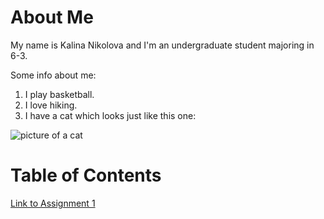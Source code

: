 
# About Me
My name is Kalina Nikolova and I'm an undergraduate student majoring in 6-3.

Some info about me:
1. I play basketball.
2. I love hiking.
3. I have a cat which looks just like this one:

![picture of a cat](https://t4.ftcdn.net/jpg/00/90/18/17/240_F_90181713_PY0rXBejsiPeuwB20cjNAx9WPXK0AwgQ.jpg)


# Table of Contents
[Link to Assignment 1](assignments/assignment1.md)
